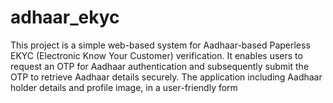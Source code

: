 # adhaar_ekyc
This project is a simple web-based system for Aadhaar-based Paperless EKYC (Electronic Know Your Customer) verification. It enables users to request an OTP for Aadhaar authentication and subsequently submit the OTP to retrieve Aadhaar details securely. The application including Aadhaar holder details and profile image, in a user-friendly form
